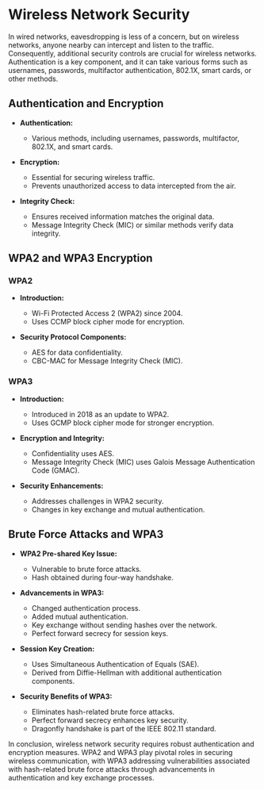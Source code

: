 # Wireless Network Security

In wired networks, eavesdropping is less of a concern, but on wireless networks, anyone nearby can intercept and listen to the traffic. Consequently, additional security controls are crucial for wireless networks. Authentication is a key component, and it can take various forms such as usernames, passwords, multifactor authentication, 802.1X, smart cards, or other methods.

## Authentication and Encryption

- **Authentication:**
    - Various methods, including usernames, passwords, multifactor, 802.1X, and smart cards.
  
- **Encryption:**
    - Essential for securing wireless traffic.
    - Prevents unauthorized access to data intercepted from the air.

- **Integrity Check:**
    - Ensures received information matches the original data.
    - Message Integrity Check (MIC) or similar methods verify data integrity.

## WPA2 and WPA3 Encryption

### WPA2

- **Introduction:**
    - Wi-Fi Protected Access 2 (WPA2) since 2004.
    - Uses CCMP block cipher mode for encryption.
  
- **Security Protocol Components:**
    - AES for data confidentiality.
    - CBC-MAC for Message Integrity Check (MIC).

### WPA3

- **Introduction:**
    - Introduced in 2018 as an update to WPA2.
    - Uses GCMP block cipher mode for stronger encryption.
  
- **Encryption and Integrity:**
    - Confidentiality uses AES.
    - Message Integrity Check (MIC) uses Galois Message Authentication Code (GMAC).

- **Security Enhancements:**
    - Addresses challenges in WPA2 security.
    - Changes in key exchange and mutual authentication.

## Brute Force Attacks and WPA3

- **WPA2 Pre-shared Key Issue:**
    - Vulnerable to brute force attacks.
    - Hash obtained during four-way handshake.

- **Advancements in WPA3:**
    - Changed authentication process.
    - Added mutual authentication.
    - Key exchange without sending hashes over the network.
    - Perfect forward secrecy for session keys.

- **Session Key Creation:**
    - Uses Simultaneous Authentication of Equals (SAE).
    - Derived from Diffie-Hellman with additional authentication components.
  
- **Security Benefits of WPA3:**
    - Eliminates hash-related brute force attacks.
    - Perfect forward secrecy enhances key security.
    - Dragonfly handshake is part of the IEEE 802.11 standard.

In conclusion, wireless network security requires robust authentication and encryption measures. WPA2 and WPA3 play pivotal roles in securing wireless communication, with WPA3 addressing vulnerabilities associated with hash-related brute force attacks through advancements in authentication and key exchange processes.
